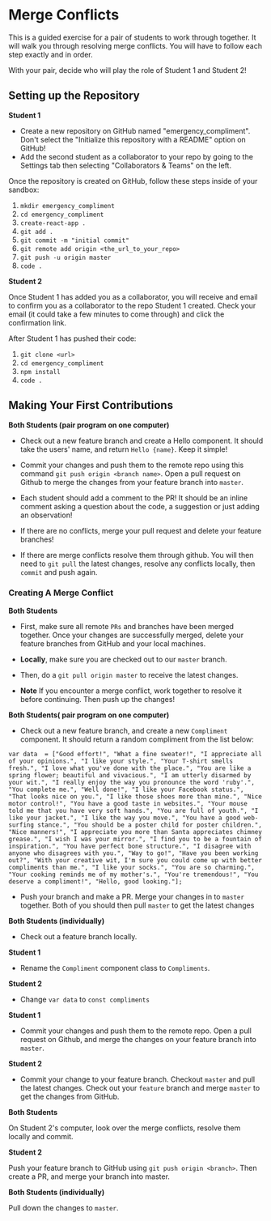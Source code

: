 # Merge Conflicts

This is a guided exercise for a pair of students to work through together. It will walk you through resolving merge conflicts. You will have to follow each step exactly and in order.

With your pair, decide who will play the role of Student 1 and Student 2!

## Setting up the Repository

**Student 1**

- Create a new repository on GitHub named "emergency_compliment". Don't select the "Initialize this repository with a README" option on GitHub!
- Add the second student as a collaborator to your repo by going to the Settings tab then selecting "Collaborators & Teams" on the left.

Once the repository is created on GitHub, follow these steps inside of your sandbox:

1. `mkdir emergency_compliment`
2. `cd emergency_compliment`
3. `create-react-app .`
4. `git add .`
5. `git commit -m "initial commit"`
6. `git remote add origin <the_url_to_your_repo>`
6. `git push -u origin master`
7. `code .`

**Student 2**

Once Student 1 has added you as a collaborator, you will receive and email to confirm you as a collaborator to the repo Student 1 created. Check your email (it could take a few minutes to come through) and click the confirmation link. 

After Student 1 has pushed their code:

1. `git clone <url>`
2. `cd emergency_compliment`
3. `npm install`
7. `code .`

## Making Your First Contributions

**Both Students (pair program on one computer)**

* Check out a new feature branch and create a Hello component. It should take the users' name, and return `Hello {name}`. Keep it simple!

* Commit your changes and push them to the remote repo using this command `git push origin <branch name>`. Open a pull request on Github to merge the changes from your feature branch into `master`.

* Each student should add a comment to the PR! It should be an inline comment asking a question about the code, a suggestion or just adding an observation!

* If there are no conflicts, merge your pull request and delete your feature branches!

* If there are merge conflicts resolve them through github. You will then need to `git pull` the latest changes, resolve any conflicts locally, then `commit` and push again.


### Creating A Merge Conflict

**Both Students**

* First, make sure all remote `PRs` and branches have been merged together. Once your changes are successfully merged, delete your feature branches from GitHub and your local machines.

* **Locally**, make sure you are checked out to our `master` branch.

* Then, do a `git pull origin master` to receive the latest changes.

* **Note** If you encounter a merge conflict, work together to resolve it before continuing. Then push up the changes!

**Both Students( pair program on one computer)**
* Check out a new feature branch, and create a new `Compliment` component. It should return a random compliment from the list below:

```
var data  = ["Good effort!", "What a fine sweater!", "I appreciate all of your opinions.", "I like your style.", "Your T-shirt smells fresh.", "I love what you've done with the place.", "You are like a spring flower; beautiful and vivacious.", "I am utterly disarmed by your wit.", "I really enjoy the way you pronounce the word 'ruby'.", "You complete me.", "Well done!", "I like your Facebook status.", "That looks nice on you.", "I like those shoes more than mine.", "Nice motor control!", "You have a good taste in websites.", "Your mouse told me that you have very soft hands.", "You are full of youth.", "I like your jacket.", "I like the way you move.", "You have a good web-surfing stance.", "You should be a poster child for poster children.", "Nice manners!", "I appreciate you more than Santa appreciates chimney grease.", "I wish I was your mirror.", "I find you to be a fountain of inspiration.", "You have perfect bone structure.", "I disagree with anyone who disagrees with you.", "Way to go!", "Have you been working out?", "With your creative wit, I'm sure you could come up with better compliments than me.", "I like your socks.", "You are so charming.", "Your cooking reminds me of my mother's.", "You're tremendous!", "You deserve a compliment!", "Hello, good looking."];
```

* Push your branch and make a PR. Merge your changes in to `master` together. Both of you should then pull `master` to get the latest changes

**Both Students (individually)**

* Check out a feature branch locally.

**Student 1**

* Rename the `Compliment` component class to `Compliments`.

**Student 2**

* Change `var data` to `const compliments`

**Student 1**

* Commit your changes and push them to the remote repo. Open a pull request on Github, and merge the changes on your feature branch into `master`.

**Student 2**

* Commit your change to your feature branch. Checkout `master` and pull the latest changes. Check out your `feature` branch and merge `master` to get the changes from GitHub.

**Both Students**

On Student 2's computer, look over the merge conflicts, resolve them locally and commit.

**Student 2**

Push your feature branch to GitHub using `git push origin <branch>`. Then create a PR, and merge your branch into master.

**Both Students (individually)**

Pull down the changes to `master`.
